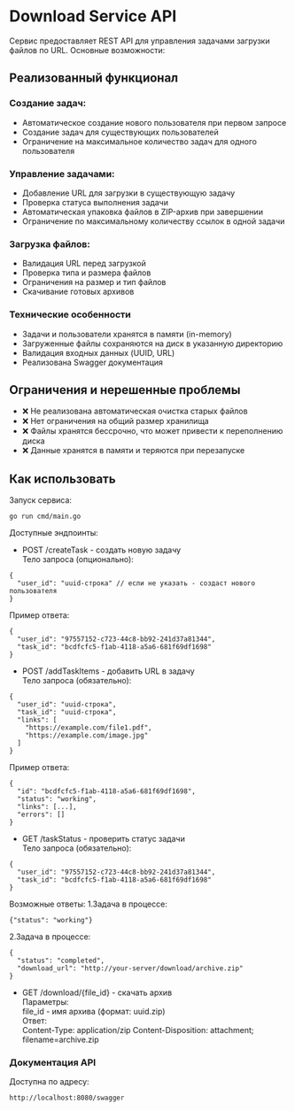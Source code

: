 # Download Service API
Сервис предоставляет REST API для управления задачами загрузки файлов по URL. Основные возможности:

## Реализованный функционал
### Создание задач:

- Автоматическое создание нового пользователя при первом запросе
- Создание задач для существующих пользователей
- Ограничение на максимальное количество задач для одного пользователя

### Управление задачами:

- Добавление URL для загрузки в существующую задачу
- Проверка статуса выполнения задачи
- Автоматическая упаковка файлов в ZIP-архив при завершении
- Ограничение по максимальному количеству ссылок в одной задачи

### Загрузка файлов:

- Валидация URL перед загрузкой
- Проверка типа и размера файлов
-  Ограничения на размер и тип файлов
- Скачивание готовых архивов

### Технические особенности

- Задачи и пользователи хранятся в памяти (in-memory)
- Загруженные файлы сохраняются на диск в указанную директорию
- Валидация входных данных (UUID, URL)
- Реализована Swagger документация

## Ограничения и нерешенные проблемы

- ❌ Не реализована автоматическая очистка старых файлов
- ❌ Нет ограничения на общий размер хранилища
- ❌ Файлы хранятся бессрочно, что может привести к переполнению диска
- ❌ Данные хранятся в памяти и теряются при перезапуске


## Как использовать
Запуск сервиса:

```
go run cmd/main.go
```
Доступные эндпоинты:

- POST /createTask - создать новую задачу <br />
Тело запроса (опционально):
```
{
  "user_id": "uuid-строка" // если не указать - создаст нового пользователя
}
```
Пример ответа:
```
{
  "user_id": "97557152-c723-44c8-bb92-241d37a81344",
  "task_id": "bcdfcfc5-f1ab-4118-a5a6-681f69df1698"
}
```
- POST /addTaskItems - добавить URL в задачу <br />
Тело запроса (обязательно):
```
{
  "user_id": "uuid-строка",
  "task_id": "uuid-строка",
  "links": [
    "https://example.com/file1.pdf",
    "https://example.com/image.jpg"
  ]
}
```
Пример ответа:
```
{
  "id": "bcdfcfc5-f1ab-4118-a5a6-681f69df1698",
  "status": "working",
  "links": [...],
  "errors": []
}
```

- GET /taskStatus - проверить статус задачи <br />
Тело запроса (обязательно):
```
{
  "user_id": "97557152-c723-44c8-bb92-241d37a81344",
  "task_id": "bcdfcfc5-f1ab-4118-a5a6-681f69df1698"
}
```
Возможные ответы:
1.Задача в процессе:
```
{"status": "working"}
```
2.Задача в процессе:
```
{
  "status": "completed",
  "download_url": "http://your-server/download/archive.zip"
}
```
- GET /download/{file_id} - скачать архив <br />
Параметры: <br />
 file_id - имя архива (формат: uuid.zip) <br />
Ответ: <br />
Content-Type: application/zip
Content-Disposition: attachment; filename=archive.zip
### Документация API
Доступна по адресу:
```
http://localhost:8080/swagger
```

